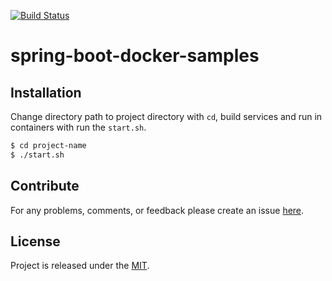 [![Build Status](https://travis-ci.org/egnaf/spring-boot-docker-samples.svg)](https://travis-ci.org/egnaf/spring-boot-postgres-docker)

# spring-boot-docker-samples

## Installation
Change directory path to project directory with `cd`, build services and run in containers with run the `start.sh`. 
```bash
$ cd project-name
$ ./start.sh
```

## Contribute
For any problems, comments, or feedback please create an issue 
[here](https://github.com/egnaf/design-patterns/issues).
<br>

## License
Project is released under the [MIT](https://en.wikipedia.org/wiki/MIT_License).